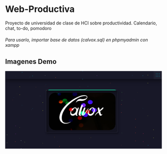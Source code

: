 # Web-Productiva
Proyecto de universidad  de clase de HCI sobre productividad. Calendario, chat, to-do, pomodoro 
###### Para usarlo, importar base de datos (calvox.sql) en phpmyadmin con xampp

## Imagenes Demo
![alt text](https://github.com/CristopherBarrios/Web-Productiva/blob/master/screens/image%20(10).png "final")
